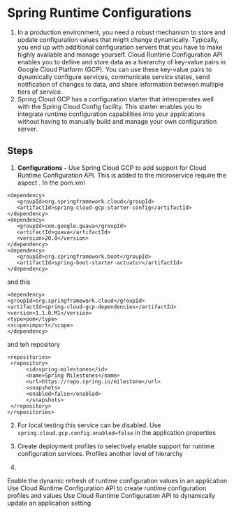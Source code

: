 # Spring Runtime Configurations

1. In a production environment, you need a robust mechanism to store and update configuration values that might change dynamically. Typically, you end up with additional configuration servers that you have to make highly available and manage yourself. Cloud Runtime Configuration API enables you to define and store data as a hierarchy of key-value pairs in Google Cloud Platform (GCP). You can use these key-value pairs to dynamically configure services, communicate service states, send notification of changes to data, and share information between multiple tiers of service.
2. Spring Cloud GCP has a configuration starter that interoperates well with the Spring Cloud Config facility. This starter enables you to integrate runtime configuration capabilities into your applications without having to manually build and manage your own configuration server.
## Steps
1.  **Configurations -** Use Spring Cloud GCP to add support for Cloud Runtime Configuration API. This is added to the microservice require the aspect .  In the pom.xml
```
<dependency>
   <groupId>org.springframework.cloud</groupId>
   <artifactId>spring-cloud-gcp-starter-config</artifactId>
</dependency>
<dependency>
   <groupId>com.google.guava</groupId>
   <artifactId>guava</artifactId>
   <version>20.0</version>
</dependency>
<dependency>
   <groupId>org.springframework.boot</groupId>
   <artifactId>spring-boot-starter-actuator</artifactId>
</dependency>
```
and this 
```
<dependency>
<groupId>org.springframework.cloud</groupId>
<artifactId>spring-cloud-gcp-dependencies</artifactId>
<version>1.1.0.M1</version>
<type>pom</type>
<scope>import</scope>
</dependency>

```
and teh repository
```
<repositories>
 <repository>
      <id>spring-milestones</id>
      <name>Spring Milestones</name>
      <url>https://repo.spring.io/milestone</url>
      <snapshots>
	  <enabled>false</enabled>
      </snapshots>
 </repository>
</repositories>

```
2. For local testing this service can be disabled. Use 
`spring.cloud.gcp.config.enabled=false`  in the application properties

3.  Create deployment profiles to selectively enable support for runtime configuration services. Profiles another level of hierarchy 
5. 
Enable the dynamic refresh of runtime configuration values in an application
Use Cloud Runtime Configuration API to create runtime configuration profiles and values
Use Cloud Runtime Configuration API to dynamically update an application setting
<!--stackedit_data:
eyJoaXN0b3J5IjpbNTUwMzUwODMwLC0xMDU4NDYzMjk1LC03NT
k4NTI0NDQsLTIwODg3NDY2MTJdfQ==
-->